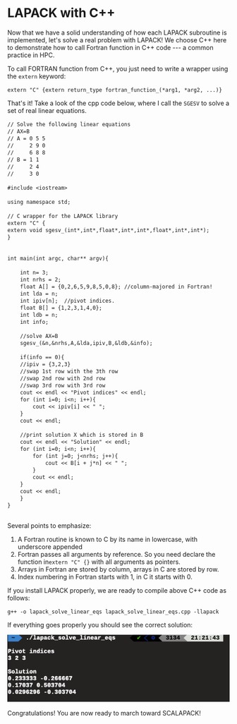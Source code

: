 # LAPACK with C++

Now that we have a solid understanding of how each LAPACK subroutine is implemented, let's  solve a real problem with LAPACK! We choose C++ here to demonstrate how to call Fortran function in C++ code --- a common practice in HPC.

To call FORTRAN function from C++, you just need to write a wrapper using the `extern` keyword:

```text
extern "C" {extern return_type fortran_function_(*arg1, *arg2, ...)}
```

That's it! Take a look of the cpp code below, where I call the `SGESV` to solve a set of real linear equations.

```text
// Solve the following linear equations
// AX=B
// A = 0 5 5
//     2 9 0
//     6 8 8
// B = 1 1
//     2 4
//     3 0

#include <iostream>

using namespace std;

// C wrapper for the LAPACK library
extern "C" {
extern void sgesv_(int*,int*,float*,int*,int*,float*,int*,int*);
}


int main(int argc, char** argv){

    int n= 3;
    int nrhs = 2;
    float A[] = {0,2,6,5,9,8,5,0,8}; //column-majored in Fortran!
    int lda = n;
    int ipiv[n];  //pivot indices. 
    float B[] = {1,2,3,1,4,0}; 
    int ldb = n;
    int info;
    
    //solve AX=B
    sgesv_(&n,&nrhs,A,&lda,ipiv,B,&ldb,&info);

    if(info == 0){
    //ipiv = {3,2,3}
    //swap 1st row with the 3th row
    //swap 2nd row with 2nd row
    //swap 3rd row with 3rd row
    cout << endl << "Pivot indices" << endl;
    for (int i=0; i<n; i++){
        cout << ipiv[i] << " ";
    }
    cout << endl;
    
    //print solution X which is stored in B
    cout << endl << "Solution" << endl;
    for (int i=0; i<n; i++){
        for (int j=0; j<nrhs; j++){
            cout << B[i + j*n] << " ";
        }
        cout << endl;
    }
    cout << endl;
    }
}


```

Several points to emphasize:

1. A Fortran routine is known to C by its name in lowercase, with underscore appended
2. Fortran passes all arguments by reference. So you need declare the function in`extern "C" {}` with all arguments as pointers.
3. Arrays in Fortran are stored by column, arrays in C are stored by row. 
4. Index numbering in Fortran starts with 1, in C it starts with 0.

If you install LAPACK properly, we are ready to compile above C++ code as follows: 

```text
g++ -o lapack_solve_linear_eqs lapack_solve_linear_eqs.cpp -llapack
```

If everything goes properly you should see the correct solution:

![Solution of AX=B](../.gitbook/assets/image.png)

Congratulations! You are now ready to march toward SCALAPACK!

